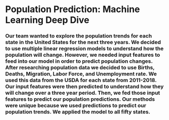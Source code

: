 # Population Prediction: Machine Learning Deep Dive

### Our team wanted to explore the population trends for each state in the United States for the next three years. We decided to use multiple linear regression models to understand how the population will change. However, we needed input features to feed into our model in order to predict population changes. After researching population data we decided to use Births, Deaths, Migration, Labor Force, and Unemployment rate. We used this data from the USDA for each state from 2011-2018. Our input features were then predicted to understand how they will change over a three year period. Then, we fed those input features to predict our population predictions. Our methods were unique because we used predictions to predict our population trends. We applied the model to all fifty states. 






